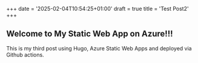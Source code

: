 +++
date = '2025-02-04T10:54:25+01:00'
draft = true
title = 'Test Post2'
+++



## Welcome to My Static Web App on Azure!!!

This is my third post using Hugo, Azure Static Web Apps and deployed via Github actions. 

